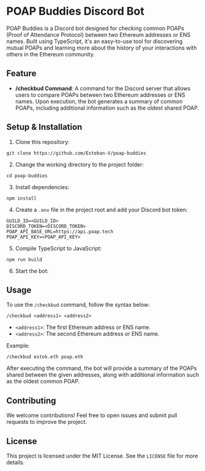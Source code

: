 # POAP Buddies Discord Bot

POAP Buddies is a Discord bot designed for checking common POAPs (Proof of Attendance Protocol) between two Ethereum addresses or ENS names. Built using TypeScript, it's an easy-to-use tool for discovering mutual POAPs and learning more about the history of your interactions with others in the Ethereum community.

## Feature

- **/checkbud Command**: A command for the Discord server that allows users to compare POAPs between two Ethereum addresses or ENS names. Upon execution, the bot generates a summary of common POAPs, including additional information such as the oldest shared POAP.

## Setup & Installation

1. Clone this repository:
```
git clone https://github.com/Esteban-V/poap-buddies
```

2. Change the working directory to the project folder:
```
cd poap-buddies
```

3. Install dependencies:
```
npm install
```

4. Create a `.env` file in the project root and add your Discord bot token:
```
GUILD_ID=<GUILD_ID>
DISCORD_TOKEN=<DISCORD_TOKEN>
POAP_API_BASE_URL=https://api.poap.tech
POAP_API_KEY=<POAP_API_KEY>
```

5. Compile TypeScript to JavaScript:
```
npm run build
```

6. Start the bot:

## Usage

To use the `/checkbud` command, follow the syntax below:

```
/checkbud <address1> <address2>
```

- `<address1>`: The first Ethereum address or ENS name.
- `<address2>`: The second Ethereum address or ENS name.

Example:
```
/checkbud estok.eth poap.eth
```

After executing the command, the bot will provide a summary of the POAPs shared between the given addresses, along with additional information such as the oldest common POAP.

## Contributing

We welcome contributions! Feel free to open issues and submit pull requests to improve the project.

## License

This project is licensed under the MIT License. See the `LICENSE` file for more details.
